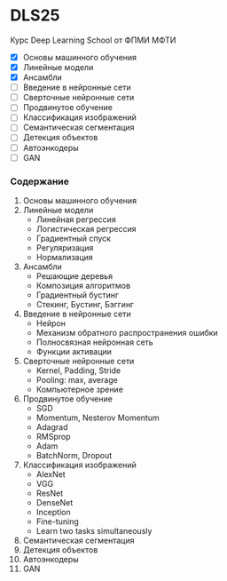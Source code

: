 # DLS25
Курс Deep Learning School от ФПМИ МФТИ

- [x] Основы машинного обучения
- [x] Линейные модели
- [x] Ансамбли
- [ ] Введение в нейронные сети
- [ ] Сверточные нейронные сети
- [ ] Продвинутое обучение
- [ ] Классификация изображений
- [ ] Семантическая сегментация
- [ ] Детекция объектов
- [ ] Автоэнкодеры
- [ ] GAN

### Содержание 

1. Основы машинного обучения
2. Линейные модели
    + Линейная регрессия
    + Логистическая регрессия
    + Градиентный спуск
    + Регуляризация
    + Нормализация  
3. Ансамбли
    + Решающие деревья
    + Композиция алгоритмов
    + Градиентный бустинг
    + Стекинг, Бустинг, Бэггинг
4. Введение в нейронные сети
    + Нейрон
    + Механизм обратного распространения ошибки
    + Полносвязная нейронная сеть
    + Функции активации
5. Сверточные нейронные сети
    + Kernel, Padding, Stride
    + Pooling: max, average
    + Компьютерное зрение
6. Продвинутое обучение
    + SGD
    + Momentum, Nesterov Momentum
    + Adagrad
    + RMSprop
    + Adam
    + BatchNorm, Dropout
7. Классификация изображений
    + AlexNet
    + VGG
    + ResNet
    + DenseNet
    + Inception
    + Fine-tuning
    + Learn two tasks simultaneously
8. Семантическая сегментация
9. Детекция объектов
10. Автоэнкодеры
11. GAN
